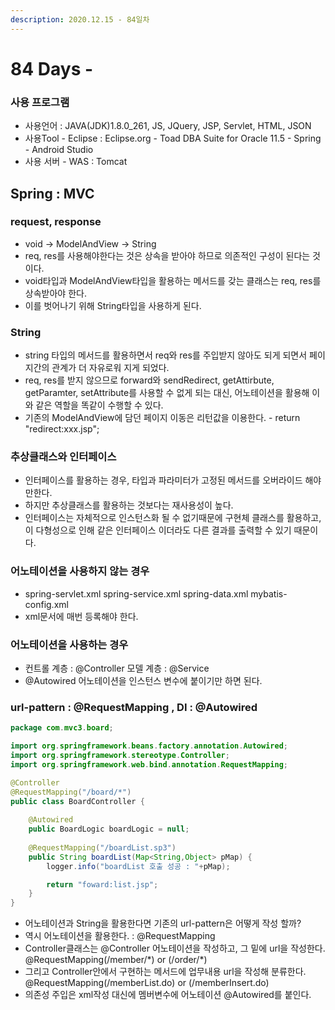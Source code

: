 ```yaml
---
description: 2020.12.15 - 84일차
---
```


# 84 Days -

### 사용 프로그램

* 사용언어 : JAVA\(JDK\)1.8.0\_261, JS, JQuery, JSP, Servlet, HTML, JSON
* 사용Tool  - Eclipse : Eclipse.org - Toad DBA Suite for Oracle 11.5 - Spring - Android Studio
* 사용 서버 - WAS : Tomcat

## Spring : MVC 

### request, response

* void -&gt; ModelAndView -&gt; String
* req, res를 사용해야한다는 것은 상속을 받아야 하므로 의존적인 구성이 된다는 것이다.
* void타입과 ModelAndView타입을 활용하는 메서드를 갖는 클래스는 req, res를 상속받아야 한다.
* 이를 벗어나기 위해 String타입을 사용하게 된다.

### String

* string 타입의 메서드를 활용하면서 req와 res를 주입받지 않아도 되게 되면서 페이지간의 관계가 더 자유로워 지게 되었다.
* req, res를 받지 않으므로 forward와 sendRedirect, getAttirbute, getParamter, setAttribute를 사용할 수 없게 되는 대신, 어노테이션을 활용해 이와 같은 역할을 똑같이 수행할 수 있다.
* 기존의 ModelAndView에 담던 페이지 이동은 리턴값을 이용한다. - return "redirect:xxx.jsp";

### 추상클래스와 인터페이스

* 인터페이스를 활용하는 경우, 타입과 파라미터가 고정된 메서드를 오버라이드 해야만한다.
* 하지만 추상클래스를 활용하는 것보다는 재사용성이 높다.
* 인터페이스는 자체적으로 인스턴스화 될 수 없기때문에 구현체 클래스를 활용하고, 이 다형성으로 인해 같은 인터페이스 이더라도 다른 결과를 출력할 수 있기 때문이다.

### 어노테이션을 사용하지 않는 경우

* spring-servlet.xml spring-service.xml spring-data.xml mybatis-config.xml
* xml문서에 매번 등록해야 한다.

### 어노테이션을 사용하는 경우

* 컨트롤 계층 : @Controller 모델     계층 : @Service
* @Autowired 어노테이션을 인스턴스 변수에 붙이기만 하면 된다.

### url-pattern : @RequestMapping , DI : @Autowired

```java
package com.mvc3.board;

import org.springframework.beans.factory.annotation.Autowired;
import org.springframework.stereotype.Controller;
import org.springframework.web.bind.annotation.RequestMapping;

@Controller
@RequestMapping("/board/*")
public class BoardController {	
	
	@Autowired
	public BoardLogic boardLogic = null;
	
	@RequestMapping("/boardList.sp3")
	public String boardList(Map<String,Object> pMap) {
		logger.info("boardList 호출 성공 : "+pMap);

		return "foward:list.jsp";
	}
}
```

* 어노테이션과 String을 활용한다면 기존의 url-pattern은 어떻게 작성 할까?
* 역시 어노테이션을 활용한다. : @RequestMapping
* Controller클래스는 @Controller 어노테이션을 작성하고, 그 밑에 url을 작성한다. @RequestMapping\(/member/\*\) or \(/order/\*\)
* 그리고 Controller안에서 구현하는 메서드에 업무내용 url을 작성해 분류한다. @RequestMapping\(/memberList.do\) or \(/memberInsert.do\)
* 의존성 주입은 xml작성 대신에 멤버변수에 어노테이션 @Autowired를 붙인다.

